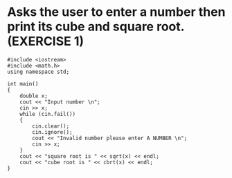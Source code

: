 # Asks the user to enter a number then print its cube and square root. (EXERCISE 1)
```
#include <iostream>
#include <math.h>
using namespace std;

int main()
{
    double x;
    cout << "Input number \n";
    cin >> x;
    while (cin.fail())
    {
        cin.clear();
        cin.ignore();
        cout << "Invalid number please enter A NUMBER \n";
        cin >> x;
    }
    cout << "square root is " << sqrt(x) << endl;
    cout << "cube root is " << cbrt(x) << endl;
}
```
# 
